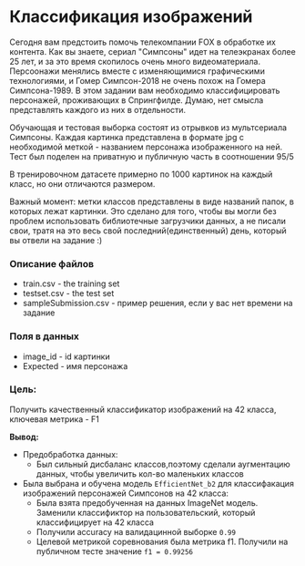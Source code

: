 # Классификация изображений

Сегодня вам предстоить помочь телекомпании FOX в обработке их контента. Как вы знаете, сериал "Симпсоны" идет на телеэкранах более 25 лет, и за это время скопилось очень много видеоматериала. Персоонажи менялись вместе с изменяющимися графическими технологиями, и Гомер Симпсон-2018 не очень похож на Гомера Симпсона-1989. В этом задании вам необходимо классифицировать персонажей, проживающих в Спрингфилде. Думаю, нет смысла представлять каждого из них в отдельности.

Обучающая и тестовая выборка состоят из отрывков из мультсериала Симпсоны. Каждая картинка представлена в формате jpg c необходимой меткой - названием персонажа изображенного на ней. Тест был поделен на приватную и публичную часть в соотношении 95/5

В тренировочном датасете примерно по 1000 картинок на каждый класс, но они отличаются размером.

Важный момент: метки классов представлены в виде названий папок, в которых лежат картинки. Это сделано для того, чтобы вы могли без проблем использовать библиотечные загрузчики данных, а не писали свои, тратя на это весь свой последний(единственный) день, который вы отвели на задание :)

### Описание файлов
- train.csv - the training set
- testset.csv - the test set
- sampleSubmission.csv - пример решения, если у вас нет времени на задание

### Поля в данных
- image_id - id картинки
- Expected - имя персонажа

### Цель:
Получить качественный классификатор изображений на 42 класса, ключевая метрика - F1


**Вывод:**
- Предобработка данных:
    - Был сильный дисбаланс классов,поэтому сделали аугментацию данных, чтобы увеличить кол-во маленьких классов
- Была выбрана и обучена модель `EfficientNet_b2` для классифакация изображений персонажей Симпсонов на 42 класса:
    - Была взята предобученная на данных ImageNet модель. Заменили классификтор на пользовательский, который классифицирует на 42 класса
    - Получили accuracy на валидацинной выборке `0.99`
    - Целевой метрикой соревнования была метрика f1.  Получили на публичном тесте значение `f1 = 0.99256`


  

